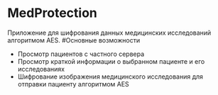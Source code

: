 # MedProtection
Приложение для шифрования данных медицинских исследований алгоритмом AES.
#Основные возможности
- Просмотр пациентов с частного сервера
- Просмотр краткой информации о выбранном пациенте и его исследованиях 
- Шифрование изображения медицинского исследования для отправки пациенту алгоритмом AES

